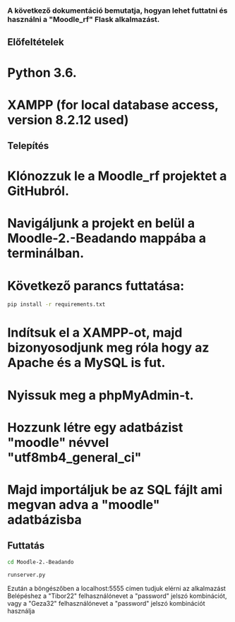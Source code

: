 
### A következő dokumentáció bemutatja, hogyan lehet futtatni és használni a "Moodle_rf" Flask alkalmazást.

## Előfeltételek

# Python 3.6.
# XAMPP (for local database access, version 8.2.12 used)


## Telepítés

# Klónozzuk le a Moodle_rf projektet a GitHubról.
# Navigáljunk a projekt en belül a Moodle-2.-Beadando mappába a terminálban.
# Következő parancs futtatása:
```bash
pip install -r requirements.txt
```
# Indítsuk el a XAMPP-ot, majd bizonyosodjunk meg róla hogy az Apache és a MySQL is fut.
# Nyissuk meg a phpMyAdmin-t.
# Hozzunk létre egy adatbázist "moodle" névvel "utf8mb4_general_ci" 
# Majd importáljuk be az SQL fájlt ami megvan adva a "moodle" adatbázisba

## Futtatás
```bash
cd Moodle-2.-Beadando
```
```bash
runserver.py
```
Ezután a böngészőben a localhost:5555 címen tudjuk elérni az alkalmazást
Belépéshez a "Tibor22" felhasználónevet a "password" jelszó kombinációt, vagy a "Geza32" felhasználónevet a "password" jelszó kombinációt használja




